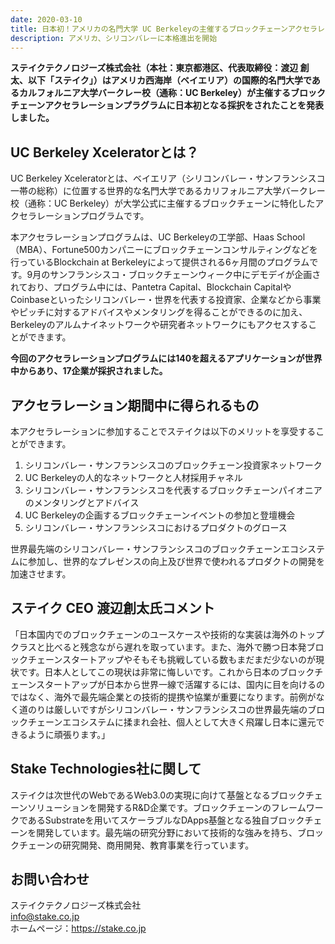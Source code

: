 ```yaml
---
date: 2020-03-10
title: 日本初！アメリカの名門大学 UC Berkeleyの主催するブロックチェーンアクセラレーションプログラムにステイクテクノロジーズが採択
description: アメリカ、シリコンバレーに本格進出を開始
---
```

**ステイクテクノロジーズ株式会社（本社：東京都港区、代表取締役：渡辺 創太、以下「ステイク」）はアメリカ西海岸（ベイエリア）の国際的名門大学であるカルフォルニア大学バークレー校（通称：UC Berkeley）が主催するブロックチェーンアクセラレーションプラグラムに日本初となる採択をされたことを発表しました。**

## UC Berkeley Xceleratorとは？

UC Berkeley Xceleratorとは、ベイエリア（シリコンバレー・サンフランシスコ一帯の総称）に位置する世界的な名門大学であるカリフォルニア大学バークレー校（通称：UC Berkeley）が大学公式に主催するブロックチェーンに特化したアクセラレーションプログラムです。

本アクセラレーションプログラムは、UC Berkeleyの工学部、Haas School（MBA）、Fortune500カンパニーにブロックチェーンコンサルティングなどを行っているBlockchain at Berkeleyによって提供される6ヶ月間のプログラムです。9月のサンフランシスコ・ブロックチェーンウィーク中にデモデイが企画されており、プログラム中には、Pantetra Capital、Blockchain CapitalやCoinbaseといったシリコンバレー・世界を代表する投資家、企業などから事業やピッチに対するアドバイスやメンタリングを得ることができるのに加え、Berkeleyのアルムナイネットワークや研究者ネットワークにもアクセスすることができます。

**今回のアクセラレーションプログラムには140を超えるアプリケーションが世界中からあり、17企業が採択されました。**

## アクセラレーション期間中に得られるもの

本アクセラレーションに参加することでステイクは以下のメリットを享受することができます。

1. シリコンバレー・サンフランシスコのブロックチェーン投資家ネットワーク
2. UC Berkeleyの人的なネットワークと人材採用チャネル
3. シリコンバレー・サンフランシスコを代表するブロックチェーンパイオニアのメンタリングとアドバイス
4. UC Berkeleyの企画するブロックチェーンイベントの参加と登壇機会
5. シリコンバレー・サンフランシスコにおけるプロダクトのグロース

世界最先端のシリコンバレー・サンフランシスコのブロックチェーンエコシステムに参加し、世界的なプレゼンスの向上及び世界で使われるプロダクトの開発を加速させます。

## ステイク CEO 渡辺創太氏コメント

「日本国内でのブロックチェーンのユースケースや技術的な実装は海外のトップクラスと比べると残念ながら遅れを取っています。また、海外で勝つ日本発ブロックチェーンスタートアップやそもそも挑戦している数もまだまだ少ないのが現状です。日本人としてこの現状は非常に悔しいです。これから日本のブロックチェーンスタートアップが日本から世界一線で活躍するには、国内に目を向けるのではなく、海外で最先端企業との技術的提携や協業が重要になります。前例がなく道のりは厳しいですがシリコンバレー・サンフランシスコの世界最先端のブロックチェーンエコシステムに揉まれ会社、個人として大きく飛躍し日本に還元できるように頑張ります。」

## Stake Technologies社に関して
ステイクは次世代のWebであるWeb3.0の実現に向けて基盤となるブロックチェーンソリューションを開発するR&D企業です。ブロックチェーンのフレームワークであるSubstrateを用いてスケーラブルなDApps基盤となる独自ブロックチェーンを開発しています。最先端の研究分野において技術的な強みを持ち、ブロックチェーンの研究開発、商用開発、教育事業を行っています。

## お問い合わせ
ステイクテクノロジーズ株式会社  
info@stake.co.jp  
ホームページ：<https://stake.co.jp>
